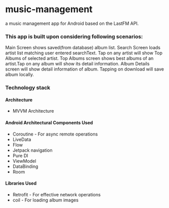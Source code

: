 # music-management
a music management app for Android based on the LastFM API.

### This app is built upon considering following scenarios:

Main Screen shows saved(from database) album list.
Search Screen loads artist list matching user entered searchText. Tap on any artist will show Top Albums of selected artist.
Top Albums screen shows best albums of an artist.Tap on any album will show its detail information. 
Album Details screen will show detail information of album. Tapping on download will save album locally.


### Technology stack

#### Architecture
- MVVM Architecture
 
#### Android Architectural Components Used

- Coroutine - For async remote operations
- LiveData
- Flow
- Jetpack navigation
- Pure DI
- ViewModel
- DataBinding
- Room

#### Libraries Used
- Retrofit - For effective network operations
- coil - For loading album images
